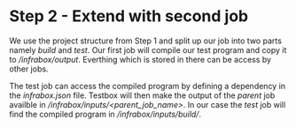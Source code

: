 Step 2 - Extend with second job
===============================

We use the project structure from Step 1 and split up our job into two parts
namely *build* and *test*. Our first job will compile our test program
and copy it to */infrabox/output*. Everthing which is stored in there can be access
by other jobs.

The test job can access the compiled program by defining a dependency in the
*infrabox.json* file. Testbox will then make the output of the *parent* job
availble in */infrabox/inputs/<parent_job_name>*. In our case the *test* job will
find the compiled program in */infrabox/inputs/build/*.

